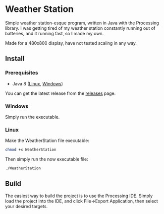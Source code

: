 # Weather Station
Simple weather station-esque program, written in Java with the Processing library. I was getting tired of my weather station constantly running out of batteries, and it running fast, so I made my own.

Made for a 480x800 display, have not tested scaling in any way.

## Install

### Prerequisites
- Java 8 ([Linux](https://openjdk.java.net/), [Windows](https://adoptopenjdk.net/?variant=openjdk8&jvmVariant=openj9))

You can get the latest release from the [releases](https://github.com/Ghoelian/WeatherStation/releases) page.

### Windows
Simply run the executable.

### Linux
Make the WeatherStation file executable:
```sh
chmod +x WeatherStation
```
Then simply run the now executable file:
```sh
./WeatherStation
```

## Build
The easiest way to build the project is to use the Processing IDE. Simply load the project into the IDE, and click File->Export Application, then select your desired targets.
